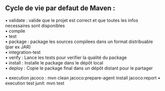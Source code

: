 <h2>Cycle de vie par defaut de Maven :</h2>

• validate : valide que le projet est correct et que toutes les infos
  necessaires sont disponibles</br>
• compile</br>
• test</br>
• package :  package les sources compilees dans un format
  distribuable (par ex JAR)</br>
• integration-test</br>
• verify :  Lance les tests pour verifier la qualité du package</br>
• install :  Installe le package dans le dépôt local</br>
• deploy : Copie le package final dans un dépôt distant pour le
  partager

• execution jacoco : mvn clean jacoco:prepare-agent install jacoco:report
• execution test junit: mvn test 

